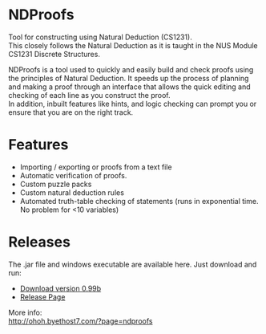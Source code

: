 NDProofs
========

Tool for constructing using Natural Deduction (CS1231).  
This closely follows the Natural Deduction as it is taught in the NUS Module CS1231 Discrete Structures.

NDProofs is a tool used to quickly and easily build and check proofs using the principles of Natural Deduction. It speeds up the process of planning and making a proof through an interface that allows the quick editing and checking of each line as you construct the proof.  
In addition, inbuilt features like hints, and logic checking can prompt you or ensure that you are on the right track.


Features
=======
- Importing / exporting or proofs from a text file
- Automatic verification of proofs.
- Custom puzzle packs
- Custom natural deduction rules
- Automated truth-table checking of statements (runs in exponential time. No problem for <10 variables)


Releases
=======
The .jar file and windows executable are available here. Just download and run:  
- [Download version 0.99b](releases/download/0.99b/NDProofs.v0.9.9b.zip)
- [Release Page](releases)

More info:  
http://ohoh.byethost7.com/?page=ndproofs
